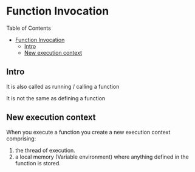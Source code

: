 # Function Invocation

Table of Contents

- [Function Invocation](#function-invocation)
  - [Intro](#intro)
  - [New execution context](#new-execution-context)

## Intro

It is also called as running / calling a function

It is not the same as defining a function

## New execution context

When you execute a function you create a new execution context comprising:

1. the thread of execution.
2. a local memory (Variable environment) where anything defined in the function is stored.

